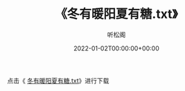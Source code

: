 ﻿---
title:  《冬有暖阳夏有糖.txt》
date:   2022-01-02T00:00:00+00:00
author: 听松阁
layout: post
permalink: /冬有暖阳夏有糖/
categories: 小说
tags: [小说]
---

点击《 [冬有暖阳夏有糖.txt](http://img.660000.xyz/bookstukust/book/bntxt/10/冬有暖阳夏有糖.txt)》进行下载